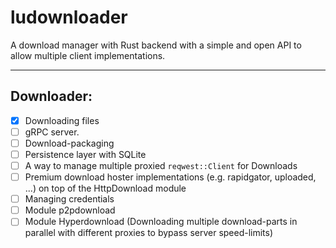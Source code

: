# ludownloader
A download manager with Rust backend with a simple and open API to allow multiple client implementations.

---
## Downloader:
- [x] Downloading files
- [ ] gRPC server.
- [ ] Download-packaging
- [ ] Persistence layer with SQLite
- [ ] A way to manage multiple proxied `reqwest::Client` for Downloads
- [ ] Premium download hoster implementations (e.g. rapidgator, uploaded, ...) on top of the HttpDownload module
- [ ] Managing credentials
- [ ] Module p2pdownload
- [ ] Module Hyperdownload (Downloading multiple download-parts in parallel with different proxies to bypass server speed-limits)
